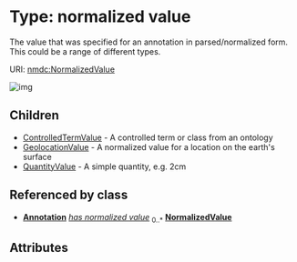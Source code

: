 
# Type: normalized value


The value that was specified for an annotation in parsed/normalized form. This could be a range of different types.

URI: [nmdc:NormalizedValue](https://microbiomedata/meta/NormalizedValue)


![img](http://yuml.me/diagram/nofunky;dir:TB/class/\[Annotation]++-%20has%20normalized%20value%200..*>\[NormalizedValue],%20\[NormalizedValue]^-\[QuantityValue],%20\[NormalizedValue]^-\[GeolocationValue],%20\[NormalizedValue]^-\[ControlledTermValue])

## Children

 * [ControlledTermValue](ControlledTermValue.md) - A controlled term or class from an ontology
 * [GeolocationValue](GeolocationValue.md) - A normalized value for a location on the earth's surface
 * [QuantityValue](QuantityValue.md) - A simple quantity, e.g. 2cm

## Referenced by class

 *  **[Annotation](Annotation.md)** *[has normalized value](has_normalized_value.md)*  <sub>0..*</sub>  **[NormalizedValue](NormalizedValue.md)**

## Attributes

